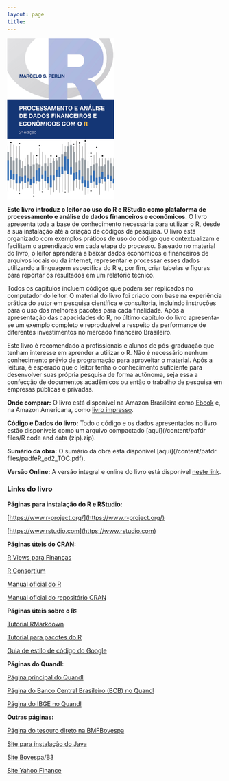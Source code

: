 ```yaml
---
layout: page
title:
---
```


<img src="/content/pafdr files/CAPADigital_DadosFinanceirosR_20180510.jpg" width="250" height="375" alt="Cover image" align="middle" />

**Este livro introduz o leitor ao uso do R e RStudio como plataforma de processamento e análise de dados financeiros e econômicos**. O livro apresenta toda a base de conhecimento necessária para utilizar o R, desde a sua instalação até a criação de códigos de pesquisa. O livro está organizado com exemplos práticos de uso do código que contextualizam e facilitam o aprendizado em cada etapa do processo. Baseado no material do livro, o leitor aprenderá a baixar dados econômicos e financeiros de arquivos locais ou da internet, representar e processar esses dados utilizando a linguagem específica do R e, por fim, criar tabelas e figuras para reportar os resultados em um relatório técnico.

Todos os capítulos incluem códigos que podem ser replicados no computador do leitor. O material do livro foi criado com base na experiência prática do autor em pesquisa científica e consultoria, incluindo instruções para o uso dos melhores pacotes para cada finalidade. Após a apresentação das capacidades do R, no último capítulo do livro apresenta-se um exemplo completo e reproduzível a respeito da performance de diferentes investimentos no mercado financeiro Brasileiro.

Este livro é recomendado a profissionais e alunos de pós-graduação que tenham interesse em aprender a utilizar o R. Não é necessário nenhum conhecimento prévio de programação para aproveitar o material. Após a leitura, é esperado que o leitor tenha o conhecimento suficiente para desenvolver suas própria pesquisa de forma autônoma, seja essa a confecção de documentos acadêmicos ou então o trabalho de pesquisa em empresas públicas e privadas.

**Onde comprar:** O livro está disponível na Amazon Brasileira como [Ebook](https://www.amazon.com.br/dp/B01N4VXYPM) e, na Amazon Americana, como [livro impresso](https://www.amazon.com/dp/8592243513).

**Código e Dados do livro:** Todo o código e os dados apresentados no livro estão disponíveis como um arquivo compactado [aqui](/content/pafdr files/R code and data (zip).zip).

**Sumário da obra:** O sumário da obra está disponível [aqui](/content/pafdr files/padfeR_ed2_TOC.pdf).

**Versão Online:** A versão integral e online do livro está disponível [neste link](http://www.msperlin.com/padfeR/).

### Links do livro

**Páginas para instalação do R e RStudio:**

[https://www.r-project.org/](https://www.r-project.org/)

[https://www.rstudio.com](https://www.rstudio.com)

**Páginas úteis do CRAN:**

[R Views para Finanças](https://cran.r-project.org/web/views/Finance.html)

[R Consortium](https://www.r-consortium.org/)

[Manual oficial do R](https://cran.r-project.org/doc/manuals/R-lang.html)

[Manual oficial do repositório CRAN](https://cran.r-project.org/web/packages/policies.html)

**Páginas úteis sobre o R:**

[Tutorial RMarkdown](http://rmarkdown.rstudio.com/index.html)

[Tutorial para pacotes do R](http://r-pkgs.had.co.nz/intro.html)

[Guia de estilo de código do Google](https://google.github.io/styleguide/Rguide.xml)


**Páginas do Quandl:**

[Página principal do Quandl](https://www.quandl.com)

[Página do Banco Central Brasileiro (BCB) no Quandl](https://www.quandl.com/data/BCB)

[Página do IBGE no Quandl](https://www.quandl.com/data/IBGE-Brazilian-Institute-of-Geography-and-Statistics)


**Outras páginas:**

[Página do tesouro direto na BMFBovespa](http://www.bmfbovespa.com.br/pt_br/produtos/tesouro-direto/titulos-disponiveis-para-compra.htm)

[Site para instalação do Java](https://www.java.com/pt_BR/)

[Site Bovespa/B3](http://www.bmfbovespa.com.br/)

[Site Yahoo Finance](https://finance.yahoo.com/)
